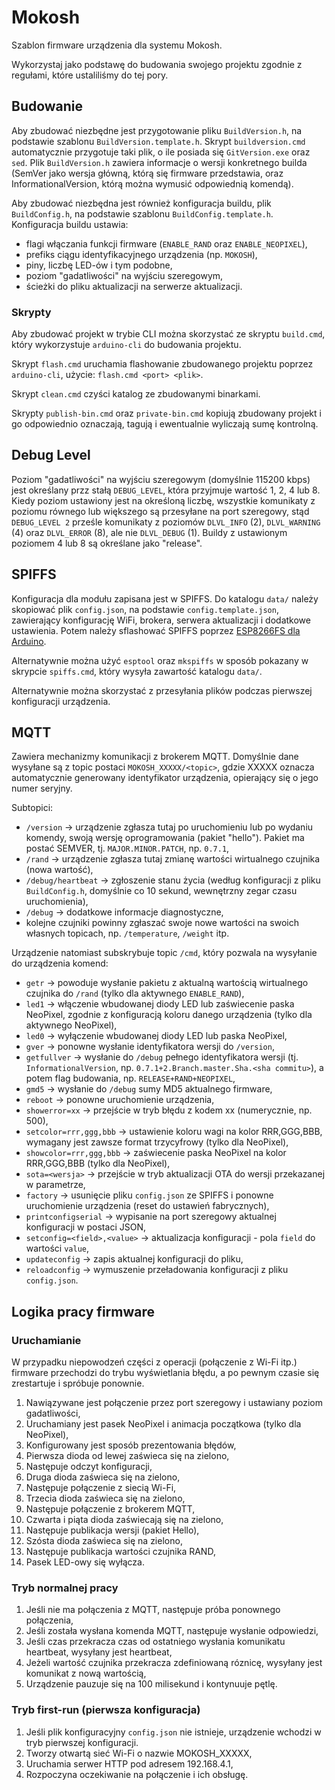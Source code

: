 # Mokosh

Szablon firmware urządzenia dla systemu Mokosh.

Wykorzystaj jako podstawę do budowania swojego projektu zgodnie z regułami,
które ustaliliśmy do tej pory.

## Budowanie

Aby zbudować niezbędne jest przygotowanie pliku `BuildVersion.h`, na podstawie
szablonu `BuildVersion.template.h`. Skrypt `buildversion.cmd` automatycznie
przygotuje taki plik, o ile posiada się `GitVersion.exe` oraz `sed`. Plik
`BuildVersion.h` zawiera informacje o wersji konkretnego builda (SemVer jako
wersja główną, którą się firmware przedstawia, oraz InformationalVersion, którą
można wymusić odpowiednią komendą).

Aby zbudować niezbędna jest również konfiguracja buildu, plik `BuildConfig.h`,
na podstawie szablonu `BuildConfig.template.h`. Konfiguracja buildu ustawia:

* flagi włączania funkcji firmware (`ENABLE_RAND` oraz `ENABLE_NEOPIXEL`),
* prefiks ciągu identyfikacyjnego urządzenia (np. `MOKOSH`),
* piny, liczbę LED-ów i tym podobne,
* poziom "gadatliwości" na wyjściu szeregowym,
* ścieżki do pliku aktualizacji na serwerze aktualizacji.

### Skrypty

Aby zbudować projekt w trybie CLI można skorzystać ze skryptu `build.cmd`, który
wykorzystuje `arduino-cli` do budowania projektu.

Skrypt `flash.cmd` uruchamia flashowanie zbudowanego projektu poprzez
`arduino-cli`, użycie: `flash.cmd <port> <plik>`.

Skrypt `clean.cmd` czyści katalog ze zbudowanymi binarkami.

Skrypty `publish-bin.cmd` oraz `private-bin.cmd` kopiują zbudowany projekt i go
odpowiednio oznaczają, tagują i ewentualnie wyliczają sumę kontrolną.

## Debug Level

Poziom "gadatliwości" na wyjściu szeregowym (domyślnie 115200 kbps) jest
określany przz stałą `DEBUG_LEVEL`, która przyjmuje wartość 1, 2, 4 lub 8. Kiedy
poziom ustawiony jest na określoną liczbę, wszystkie komunikaty z poziomu
równego lub większego są przesyłane na port szeregowy, stąd `DEBUG_LEVEL 2`
prześle komunikaty z poziomów `DLVL_INFO` (2), `DLVL_WARNING` (4) oraz
`DLVL_ERROR` (8), ale nie `DLVL_DEBUG` (1). Buildy z ustawionym poziomem 4 lub 8
są określane jako "release".

## SPIFFS

Konfiguracja dla modułu zapisana jest w SPIFFS. Do katalogu `data/` należy
skopiować plik `config.json`, na podstawie `config.template.json`, zawierający
konfigurację WiFi, brokera, serwera aktualizacji i dodatkowe ustawienia. Potem
należy sflashować SPIFFS poprzez [ESP8266FS dla
Arduino](https://github.com/esp8266/arduino-esp8266fs-plugin/releases).

Alternatywnie można użyć `esptool` oraz `mkspiffs` w sposób pokazany w skrypcie
`spiffs.cmd`, który wysyła zawartość katalogu `data/`.

Alternatywnie można skorzystać z przesyłania plików podczas pierwszej
konfiguracji urządzenia.

## MQTT

Zawiera mechanizmy komunikacji z brokerem MQTT. Domyślnie dane wysyłane są z
topic postaci `MOKOSH_XXXXX/<topic>`, gdzie XXXXX oznacza automatycznie
generowany identyfikator urządzenia, opierający się o jego numer seryjny.

Subtopici:

* `/version` -> urządzenie zgłasza tutaj po uruchomieniu lub po wydaniu komendy,
  swoją wersję oprogramowania (pakiet "hello"). Pakiet ma postać SEMVER, tj.
  `MAJOR.MINOR.PATCH`, np. `0.7.1`,
* `/rand` -> urządzenie zgłasza tutaj zmianę wartości wirtualnego czujnika (nowa
  wartość),
* `/debug/heartbeat` -> zgłoszenie stanu życia (według konfiguracji z pliku
  `BuildConfig.h`, domyślnie co 10 sekund, wewnętrzny zegar czasu uruchomienia),
* `/debug` -> dodatkowe informacje diagnostyczne,
* kolejne czujniki powinny zgłaszać swoje nowe wartości na swoich własnych
  topicach, np. `/temperature`, `/weight` itp.

Urządzenie natomiast subskrybuje topic `/cmd`, który pozwala na wysyłanie do
urządzenia komend:

* `getr` -> powoduje wysłanie pakietu z aktualną wartością wirtualnego czujnika
  do `/rand` (tylko dla aktywnego `ENABLE_RAND`),
* `led1` -> włączenie wbudowanej diody LED lub zaświecenie paska NeoPixel,
  zgodnie z konfiguracją koloru danego urządzenia (tylko dla aktywnego
  NeoPixel),
* `led0` -> wyłączenie wbudowanej diody LED lub paska NeoPixel,
* `gver` -> ponowne wysłanie identyfikatora wersji do `/version`,
* `getfullver` -> wysłanie do `/debug` pełnego identyfikatora wersji (tj.
  `InformationalVersion`, np. `0.7.1+2.Branch.master.Sha.<sha commitu>`), a
  potem flag budowania, np. `RELEASE+RAND+NEOPIXEL`,
* `gmd5` -> wysłanie do `/debug` sumy MD5 aktualnego firmware,
* `reboot` -> ponowne uruchomienie urządzenia,
* `showerror=xx` -> przejście w tryb błędu z kodem xx (numerycznie, np. 500),
* `setcolor=rrr,ggg,bbb` -> ustawienie koloru wagi na kolor RRR,GGG,BBB,
  wymagany jest zawsze format trzycyfrowy (tylko dla NeoPixel),
* `showcolor=rrr,ggg,bbb` -> zaświecenie paska NeoPixel na kolor RRR,GGG,BBB
  (tylko dla NeoPixel),
* `sota=<wersja>` -> przejście w tryb aktualizacji OTA do wersji przekazanej w
  parametrze,
* `factory` -> usunięcie pliku `config.json` ze SPIFFS i ponowne uruchomienie
  urządzenia (reset do ustawień fabrycznych),
* `printconfigserial` -> wypisanie na port szeregowy aktualnej konfiguracji w
  postaci JSON,
* `setconfig=<field>,<value>` -> aktualizacja konfiguracji - pola `field` do
  wartości `value`,
* `updateconfig` -> zapis aktualnej konfiguracji do pliku,
* `reloadconfig` -> wymuszenie przeładowania konfiguracji z pliku `config.json`.

## Logika pracy firmware

### Uruchamianie

W przypadku niepowodzeń części z operacji (połączenie z Wi-Fi itp.) firmware
przechodzi do trybu wyświetlania błędu, a po pewnym czasie się zrestartuje
i spróbuje ponownie.

1. Nawiązywane jest połączenie przez port szeregowy i ustawiany poziom
   gadatliwości,
2. Uruchamiany jest pasek NeoPixel i animacja początkowa (tylko dla NeoPixel),
3. Konfigurowany jest sposób prezentowania błędów,
4. Pierwsza dioda od lewej zaświeca się na zielono,
5. Następuje odczyt konfiguracji,
6. Druga dioda zaświeca się na zielono,
7. Następuje połączenie z siecią Wi-Fi,
8. Trzecia dioda zaświeca się na zielono,
9. Następuje połączenie z brokerem MQTT,
10. Czwarta i piąta dioda zaświecają się na zielono,
11. Następuje publikacja wersji (pakiet Hello),
12. Szósta dioda zaświeca się na zielono,
13. Następuje publikacja wartości czujnika RAND,
14. Pasek LED-owy się wyłącza.

### Tryb normalnej pracy

1. Jeśli nie ma połączenia z MQTT, następuje próba ponownego połączenia,
2. Jeśli została wysłana komenda MQTT, następuje wysłanie odpowiedzi,
3. Jeśli czas przekracza czas od ostatniego wysłania komunikatu heartbeat,
   wysyłany jest heartbeat,
4. Jeżeli wartość czujnika przekracza zdefiniowaną róznicę, wysyłany jest
   komunikat z nową wartością,
5. Urządzenie pauzuje się na 100 milisekund i kontynuuje pętlę.

### Tryb first-run (pierwsza konfiguracja)

1. Jeśli plik konfiguracyjny `config.json` nie istnieje, urządzenie wchodzi w
   tryb pierwszej konfiguracji.
2. Tworzy otwartą sieć Wi-Fi o nazwie MOKOSH_XXXXX,
3. Uruchamia serwer HTTP pod adresem 192.168.4.1,
4. Rozpoczyna oczekiwanie na połączenie i ich obsługę.
